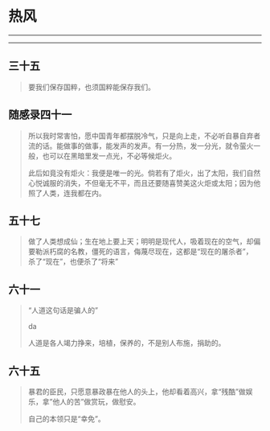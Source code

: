 # 热风

***

***

## 三十五

> 要我们保存国粹，也须国粹能保存我们。

## 随感录四十一

> ​	所以我时常害怕，愿中国青年都摆脱冷气，只是向上走，不必听自暴自弃者流的话。能做事的做事，能发声的发声。有一分热，发一分光，就令萤火一般，也可以在黑暗里发一点光，不必等候炬火。
>
> ​	此后如竟没有炬火：我便是唯一的光。倘若有了炬火，出了太阳，我们自然心悦诚服的消失，不但毫无不平，而且还要随喜赞美这火炬或太阳；因为他照了人类，连我都在内。

## 五十七

> 做了人类想成仙；生在地上要上天；明明是现代人，吸着现在的空气，却偏要勒派朽腐的名教，僵死的语言，侮蔑尽现在，这都是“现在的屠杀者”， 杀了“现在”，也便杀了“将来”

## 六十一

> “人道这句话是骗人的”
>
> da
>
> 人道是各人竭力挣来，培植，保养的，不是别人布施，捐助的。

## 六十五

> 暴君的臣民，只愿意暴政暴在他人的头上，他却看着高兴，拿“残酷”做娱乐，拿”他人的苦”做赏玩，做慰安。
>
> 自己的本领只是“幸免”。
